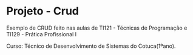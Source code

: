# Projeto - Crud

Exemplo de CRUD feito nas aulas de TI121 - Técnicas de Programação e TI129 - Prática Profissional I

Curso: Técnico de Desenvolvimento de Sistemas do Cotuca(1ºano).
